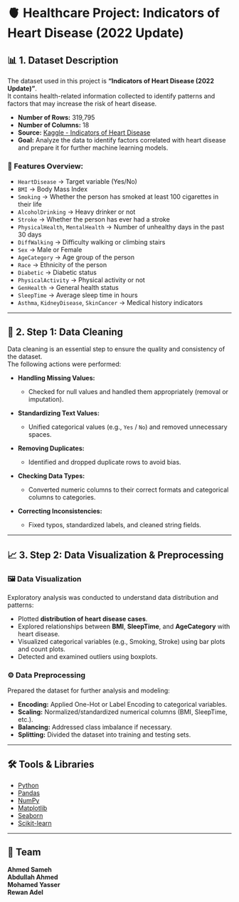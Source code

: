 # 🫀 Healthcare Project: Indicators of Heart Disease (2022 Update)

## 📊 1. Dataset Description

The dataset used in this project is **“Indicators of Heart Disease (2022 Update)”**.  
It contains health-related information collected to identify patterns and factors that may increase the risk of heart disease.

- **Number of Rows:** 319,795  
- **Number of Columns:** 18  
- **Source:** [Kaggle - Indicators of Heart Disease](https://www.kaggle.com)  
- **Goal:** Analyze the data to identify factors correlated with heart disease and prepare it for further machine learning models.

### 🧾 Features Overview:
- `HeartDisease` → Target variable (Yes/No)  
- `BMI` → Body Mass Index  
- `Smoking` → Whether the person has smoked at least 100 cigarettes in their life  
- `AlcoholDrinking` → Heavy drinker or not  
- `Stroke` → Whether the person has ever had a stroke  
- `PhysicalHealth`, `MentalHealth` → Number of unhealthy days in the past 30 days  
- `DiffWalking` → Difficulty walking or climbing stairs  
- `Sex` → Male or Female  
- `AgeCategory` → Age group of the person  
- `Race` → Ethnicity of the person  
- `Diabetic` → Diabetic status  
- `PhysicalActivity` → Physical activity or not  
- `GenHealth` → General health status  
- `SleepTime` → Average sleep time in hours  
- `Asthma`, `KidneyDisease`, `SkinCancer` → Medical history indicators

---

## 🧹 2. Step 1: Data Cleaning

Data cleaning is an essential step to ensure the quality and consistency of the dataset.  
The following actions were performed:

- **Handling Missing Values:**  
  - Checked for null values and handled them appropriately (removal or imputation).

- **Standardizing Text Values:**  
  - Unified categorical values (e.g., `Yes` / `No`) and removed unnecessary spaces.

- **Removing Duplicates:**  
  - Identified and dropped duplicate rows to avoid bias.

- **Checking Data Types:**  
  - Converted numeric columns to their correct formats and categorical columns to categories.

- **Correcting Inconsistencies:**  
  - Fixed typos, standardized labels, and cleaned string fields.

---

## 📈 3. Step 2: Data Visualization & Preprocessing

### 🖼️ Data Visualization
Exploratory analysis was conducted to understand data distribution and patterns:

- Plotted **distribution of heart disease cases**.  
- Explored relationships between **BMI**, **SleepTime**, and **AgeCategory** with heart disease.  
- Visualized categorical variables (e.g., Smoking, Stroke) using bar plots and count plots.  
- Detected and examined outliers using boxplots.

### ⚙️ Data Preprocessing
Prepared the dataset for further analysis and modeling:

- **Encoding:** Applied One-Hot or Label Encoding to categorical variables.  
- **Scaling:** Normalized/standardized numerical columns (BMI, SleepTime, etc.).  
- **Balancing:** Addressed class imbalance if necessary.  
- **Splitting:** Divided the dataset into training and testing sets.

---



## 🛠️ Tools & Libraries
- [Python](https://www.python.org/)  
- [Pandas](https://pandas.pydata.org/)  
- [NumPy](https://numpy.org/)  
- [Matplotlib](https://matplotlib.org/)  
- [Seaborn](https://seaborn.pydata.org/)  
- [Scikit-learn](https://scikit-learn.org/)

---

## 📌 Team
**Ahmed Sameh**  
**Abdullah Ahmed**  
**Mohamed Yasser**  
**Rewan Adel**  


